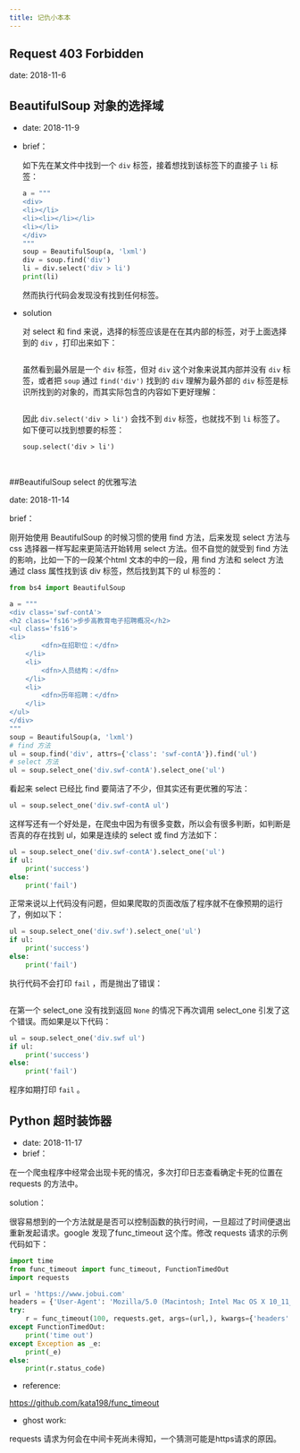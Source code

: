 ```yaml
---
title: 记仇小本本
---
```


## Request 403 Forbidden

date: 2018-11-6

## BeautifulSoup 对象的选择域

* date: 2018-11-9

* brief：

  如下先在某文件中找到一个 `div` 标签，接着想找到该标签下的直接子 `li` 标签：

  ```python
  a = """
  <div>
  <li></li>
  <li><li></li></li>
  <li></li>
  </div>
  """
  soup = BeautifulSoup(a, 'lxml')
  div = soup.find('div')
  li = div.select('div > li')
  print(li)
  ```

  然而执行代码会发现没有找到任何标签。

* solution

  对 select 和 find 来说，选择的标签应该是在在其内部的标签，对于上面选择到的 `div` ，打印出来如下：

  ```

  ```

  虽然看到最外层是一个 `div` 标签，但对 `div` 这个对象来说其内部并没有 `div` 标签，或者把 `soup` 通过 `find('div')` 找到的 `div` 理解为最外部的 `div` 标签是标识所找到的对象的，而其实际包含的内容如下更好理解：

  ```

  ```

  因此 `div.select('div > li')` 会找不到 `div` 标签，也就找不到 `li` 标签了。如下便可以找到想要的标签：

  ```
  soup.select('div > li')
  ```

  ​

##BeautifulSoup select 的优雅写法

date: 2018-11-14

brief：

刚开始使用 BeautifulSoup 的时候习惯的使用 find 方法，后来发现 select 方法与css 选择器一样写起来更简洁开始转用 select 方法。但不自觉的就受到 find 方法的影响，比如一下的一段某个html 文本的中的一段，用 find 方法和 select 方法通过 class 属性找到该 div 标签，然后找到其下的 ul 标签的：

```python
from bs4 import BeautifulSoup

a = """
<div class='swf-contA'>
<h2 class='fs16'>步步高教育电子招聘概况</h2>
<ul class='fs16'>
<li>
        <dfn>在招职位：</dfn>
    </li>
    <li>
        <dfn>人员结构：</dfn>
    </li>
    <li>
        <dfn>历年招聘：</dfn>
    </li>
</ul>
</div>
"""
soup = BeautifulSoup(a, 'lxml')
# find 方法
ul = soup.find('div', attrs={'class': 'swf-contA'}).find('ul')
# select 方法
ul = soup.select_one('div.swf-contA').select_one('ul')
```

看起来 select 已经比 find 要简洁了不少，但其实还有更优雅的写法：

```python
ul = soup.select_one('div.swf-contA ul')
```

这样写还有一个好处是，在爬虫中因为有很多变数，所以会有很多判断，如判断是否真的存在找到 ul，如果是连续的 select 或 find 方法如下：

```python
ul = soup.select_one('div.swf-contA').select_one('ul')
if ul:
    print('success')
else:
    print('fail')
```

正常来说以上代码没有问题，但如果爬取的页面改版了程序就不在像预期的运行了，例如以下：

```python
ul = soup.select_one('div.swf').select_one('ul')
if ul:
    print('success')
else:
    print('fail')
```

执行代码不会打印 `fail` ，而是抛出了错误：

```

```

在第一个 select_one 没有找到返回 `None` 的情况下再次调用 select_one 引发了这个错误。而如果是以下代码：

```python
ul = soup.select_one('div.swf ul')
if ul:
    print('success')
else:
    print('fail')
```

程序如期打印 `fail` 。

## Python 超时装饰器

* date: 2018-11-17
* brief：

在一个爬虫程序中经常会出现卡死的情况，多次打印日志查看确定卡死的位置在requests 的方法中。

solution：

很容易想到的一个方法就是是否可以控制函数的执行时间，一旦超过了时间便退出重新发起请求。google 发现了func_timeout 这个库。修改 requests 请求的示例代码如下：

```python
import time
from func_timeout import func_timeout, FunctionTimedOut
import requests

url = 'https://www.jobui.com'
headers = {'User-Agent': 'Mozilla/5.0 (Macintosh; Intel Mac OS X 10_11_5) AppleWebKit/537.36 (KHTML, like Gecko) Chrome/50.0.2661.102 Safari/537.36'}
try:
    r = func_timeout(100, requests.get, args=(url,), kwargs={'headers': headers})
except FunctionTimedOut:
    print('time out')
except Exception as _e:
    print(_e)
else:
    print(r.status_code)
```

* reference:

https://github.com/kata198/func_timeout

* ghost work:

requests 请求为何会在中间卡死尚未得知，一个猜测可能是https请求的原因。